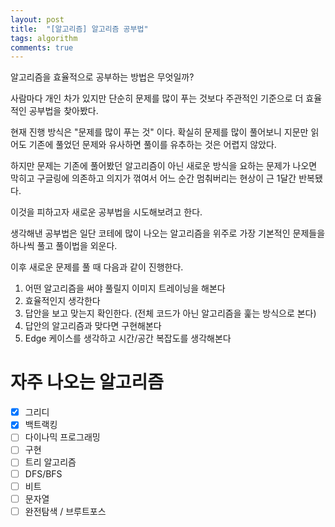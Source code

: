 ```yaml
---
layout: post
title:  "[알고리즘] 알고리즘 공부법"
tags: algorithm
comments: true
---
```


알고리즘을 효율적으로 공부하는 방법은 무엇일까?

사람마다 개인 차가 있지만 단순히 문제를 많이 푸는 것보다 주관적인 기준으로 더 효율적인 공부법을 찾아봤다. 

현재 진행 방식은 "문제를 많이 푸는 것" 이다. 확실히 문제를 많이 풀어보니 지문만 읽어도 기존에 풀었던 문제와 유사하면 풀이를 유추하는 것은 어렵지 않았다.

하지만 문제는 기존에 풀어봤던 알고리즘이 아닌 새로운 방식을 요하는 문제가 나오면 막히고 구글링에 의존하고 의지가 꺾여서 어느 순간 멈춰버리는 현상이 근 1달간 반복됐다.

이것을 피하고자 새로운 공부법을 시도해보려고 한다.

생각해낸 공부법은 일단 코테에 많이 나오는 알고리즘을 위주로 가장 기본적인 문제들을 하나씩 풀고 풀이법을 외운다.

이후 새로운 문제를 풀 때 다음과 같이 진행한다.
1. 어떤 알고리즘을 써야 풀릴지 이미지 트레이닝을 해본다
2. 효율적인지 생각한다
3. 답안을 보고 맞는지 확인한다. (전체 코드가 아닌 알고리즘을 훑는 방식으로 본다)
4. 답안의 알고리즘과 맞다면 구현해본다
5. Edge 케이스를 생각하고 시간/공간 복잡도를 생각해본다

# 자주 나오는 알고리즘
- [x] 그리디
- [x] 백트랙킹
- [ ] 다이나믹 프로그래밍
- [ ] 구현
- [ ] 트리 알고리즘
- [ ] DFS/BFS
- [ ] 비트
- [ ] 문자열
- [ ] 완전탐색 / 브루트포스